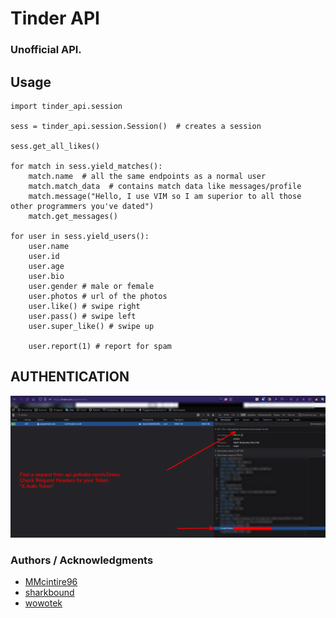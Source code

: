 # Tinder API
### Unofficial API.

## Usage

```
import tinder_api.session

sess = tinder_api.session.Session()  # creates a session

sess.get_all_likes()

for match in sess.yield_matches():
    match.name  # all the same endpoints as a normal user
    match.match_data  # contains match data like messages/profile
    match.message("Hello, I use VIM so I am superior to all those other programmers you've dated")
    match.get_messages()
    
for user in sess.yield_users():
    user.name
    user.id
    user.age
    user.bio
    user.gender # male or female
    user.photos # url of the photos
    user.like() # swipe right
    user.pass() # swipe left
    user.super_like() # swipe up

    user.report(1) # report for spam
```

## AUTHENTICATION

![](X-Auth-Token.png)

### Authors / Acknowledgments
* [MMcintire96](https://github.com/MMcintire96)
* [sharkbound](https://github.com/sharkbound)
* [wowotek](https://github.com/wowotek)
